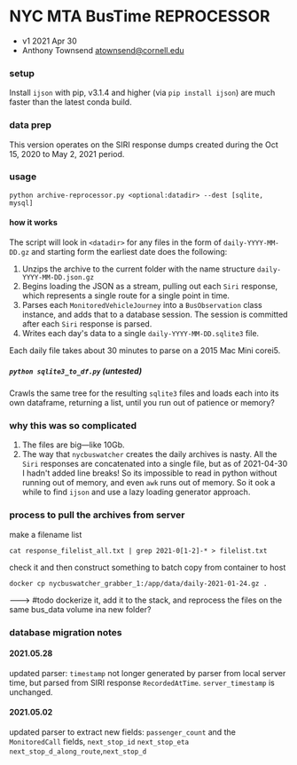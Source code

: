 # NYC MTA BusTime REPROCESSOR
- v1 2021 Apr 30
- Anthony Townsend <atownsend@cornell.edu>

### setup
Install `ijson` with pip, v3.1.4 and higher (via `pip install ijson`) are much faster than the latest conda build.

### data prep
This version operates on the SIRI response dumps created during the Oct 15, 2020 to May 2, 2021 period.


### usage
`python archive-reprocessor.py <optional:datadir> --dest [sqlite, mysql]`

#### how it works
The script will look in `<datadir>` for any files in the form of `daily-YYYY-MM-DD.gz` and starting form the earliest date does the following:

1. Unzips the archive to the current folder with the name structure `daily-YYYY-MM-DD.json.gz`
2. Begins loading the JSON as a stream, pulling out each `Siri` response, which represents a single route for a single point in time.
3. Parses each `MonitoredVehicleJourney` into a `BusObservation` class instance, and adds that to a database session. The session is committed after each `Siri` response is parsed.
4. Writes each day's data to a single `daily-YYYY-MM-DD.sqlite3` file.

Each daily file takes about 30 minutes to parse on a 2015 Mac Mini corei5.

##### `python sqlite3_to_df.py` (untested)

Crawls the same tree for the resulting `sqlite3` files and loads each into its own dataframe, returning a list, until you run out of patience or memory?
### why this was so complicated

1. The files are big—like 10Gb.
2. The way that `nycbuswatcher` creates the daily archives is nasty. All the `Siri` responses are concatenated into a single file, but as of 2021-04-30 I hadn't added line breaks! So its impossible to read in python without running out of memory, and even `awk` runs out of memory. So it ook a while to find `ijson` and use a lazy loading generator approach.




### process to pull the archives from server

make a filename list 

`cat response_filelist_all.txt | grep 2021-0[1-2]-* > filelist.txt`

check it and then construct something to batch copy from container to host

`docker cp nycbuswatcher_grabber_1:/app/data/daily-2021-01-24.gz .`

---> #todo dockerize it, add it to the stack, and reprocess the files on the same bus_data volume ina new folder?

### database migration notes

#### 2021.05.28
updated parser: `timestamp` not longer generated by parser from local server time, but parsed from  SIRI response `RecordedAtTime`. `server_timestamp` is unchanged.

#### 2021.05.02
updated parser to extract new fields: `passenger_count` and the 
`MonitoredCall` fields, `next_stop_id` `next_stop_eta` `next_stop_d_along_route`,`next_stop_d`
